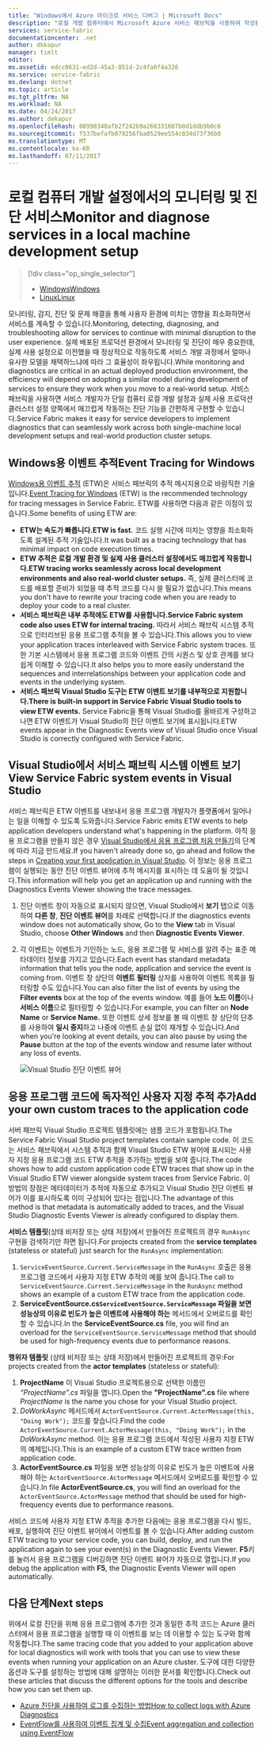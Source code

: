 ```yaml
---
title: "Windows에서 Azure 마이크로 서비스 디버그 | Microsoft Docs"
description: "로컬 개발 컴퓨터에서 Microsoft Azure 서비스 패브릭을 사용하여 작성된 서비스를 모니터링하고 진단하는 방법에 대해 알아보세요."
services: service-fabric
documentationcenter: .net
author: dkkapur
manager: timlt
editor: 
ms.assetid: edcc0631-ed2d-45a3-851d-2c4fa0f4a326
ms.service: service-fabric
ms.devlang: dotnet
ms.topic: article
ms.tgt_pltfrm: NA
ms.workload: NA
ms.date: 04/24/2017
ms.author: dekapur
ms.openlocfilehash: 08998340afb2f242b9a268331607b0d1ddb9b0c6
ms.sourcegitcommit: f537befafb079256fba0529ee554c034d73f36b0
ms.translationtype: MT
ms.contentlocale: ko-KR
ms.lasthandoff: 07/11/2017
---
```

# <a name="monitor-and-diagnose-services-in-a-local-machine-development-setup"></a><span data-ttu-id="e04cf-103">로컬 컴퓨터 개발 설정에서의 모니터링 및 진단 서비스</span><span class="sxs-lookup"><span data-stu-id="e04cf-103">Monitor and diagnose services in a local machine development setup</span></span>
> [!div class="op_single_selector"]
> * [<span data-ttu-id="e04cf-104">Windows</span><span class="sxs-lookup"><span data-stu-id="e04cf-104">Windows</span></span>](service-fabric-diagnostics-how-to-monitor-and-diagnose-services-locally.md)
> * [<span data-ttu-id="e04cf-105">Linux</span><span class="sxs-lookup"><span data-stu-id="e04cf-105">Linux</span></span>](service-fabric-diagnostics-how-to-monitor-and-diagnose-services-locally-linux.md)
> 
> 

<span data-ttu-id="e04cf-106">모니터링, 감지, 진단 및 문제 해결을 통해 사용자 환경에 미치는 영향을 최소화하면서 서비스를 계속할 수 있습니다.</span><span class="sxs-lookup"><span data-stu-id="e04cf-106">Monitoring, detecting, diagnosing, and troubleshooting allow for services to continue with minimal disruption to the user experience.</span></span> <span data-ttu-id="e04cf-107">실제 배포된 프로덕션 환경에서 모니터링 및 진단이 매우 중요한데, 실제 사용 설정으로 이전했을 때 정상적으로 작동하도록 서비스 개발 과정에서 얼마나 유사한 모델을 채택하느냐에 따라 그 효율성이 좌우됩니다.</span><span class="sxs-lookup"><span data-stu-id="e04cf-107">While monitoring and diagnostics are critical in an actual deployed production environment, the efficiency will depend on adopting a similar model during development of services to ensure they work when you move to a real-world setup.</span></span> <span data-ttu-id="e04cf-108">서비스 패브릭을 사용하면 서비스 개발자가 단일 컴퓨터 로컬 개발 설정과 실제 사용 프로덕션 클러스터 설정 양쪽에서 매끄럽게 작동하는 진단 기능을 간편하게 구현할 수 있습니다.</span><span class="sxs-lookup"><span data-stu-id="e04cf-108">Service Fabric makes it easy for service developers to implement diagnostics that can seamlessly work across both single-machine local development setups and real-world production cluster setups.</span></span>

## <a name="event-tracing-for-windows"></a><span data-ttu-id="e04cf-109">Windows용 이벤트 추적</span><span class="sxs-lookup"><span data-stu-id="e04cf-109">Event Tracing for Windows</span></span>
<span data-ttu-id="e04cf-110">[Windows용 이벤트 추적](https://msdn.microsoft.com/library/windows/desktop/bb968803.aspx) (ETW)은 서비스 패브릭의 추적 메시지용으로 바람직한 기술입니다.</span><span class="sxs-lookup"><span data-stu-id="e04cf-110">[Event Tracing for Windows](https://msdn.microsoft.com/library/windows/desktop/bb968803.aspx) (ETW) is the recommended technology for tracing messages in Service Fabric.</span></span> <span data-ttu-id="e04cf-111">ETW를 사용하면 다음과 같은 이점이 있습니다.</span><span class="sxs-lookup"><span data-stu-id="e04cf-111">Some benefits of using ETW are:</span></span>

* <span data-ttu-id="e04cf-112">**ETW는 속도가 빠릅니다.**</span><span class="sxs-lookup"><span data-stu-id="e04cf-112">**ETW is fast.**</span></span> <span data-ttu-id="e04cf-113">코드 실행 시간에 미치는 영향을 최소화하도록 설계된 추적 기술입니다.</span><span class="sxs-lookup"><span data-stu-id="e04cf-113">It was built as a tracing technology that has minimal impact on code execution times.</span></span>
* <span data-ttu-id="e04cf-114">**ETW 추적은 로컬 개발 환경 및 실제 사용 클러스터 설정에서도 매끄럽게 작동합니다.**</span><span class="sxs-lookup"><span data-stu-id="e04cf-114">**ETW tracing works seamlessly across local development environments and also real-world cluster setups.**</span></span> <span data-ttu-id="e04cf-115">즉, 실제 클러스터에 코드를 배포할 준비가 되었을 때 추적 코드를 다시 쓸 필요가 없습니다.</span><span class="sxs-lookup"><span data-stu-id="e04cf-115">This  means you don't have to rewrite your tracing code when you are ready to deploy your code to a real cluster.</span></span>
* <span data-ttu-id="e04cf-116">**서비스 패브릭은 내부 추적에도 ETW를 사용합니다.**</span><span class="sxs-lookup"><span data-stu-id="e04cf-116">**Service Fabric system code also uses ETW for internal tracing.**</span></span> <span data-ttu-id="e04cf-117">따라서 서비스 패브릭 시스템 추적으로 인터리브된 응용 프로그램 추적을 볼 수 있습니다.</span><span class="sxs-lookup"><span data-stu-id="e04cf-117">This allows you to view your application traces interleaved with Service Fabric system traces.</span></span> <span data-ttu-id="e04cf-118">또한 기본 시스템에서 응용 프로그램 코드와 이벤트 간의 시퀀스 및 상호 관계를 보다 쉽게 이해할 수 있습니다.</span><span class="sxs-lookup"><span data-stu-id="e04cf-118">It also helps you to more easily understand the sequences and interrelationships between your application code and events in the underlying system.</span></span>
* <span data-ttu-id="e04cf-119">**서비스 패브릭 Visual Studio 도구는 ETW 이벤트 보기를 내부적으로 지원합니다.**</span><span class="sxs-lookup"><span data-stu-id="e04cf-119">**There is built-in support in Service Fabric Visual Studio tools to view ETW events.**</span></span> <span data-ttu-id="e04cf-120">Service Fabric을 통해 Visual Studio를 올바르게 구성하고 나면 ETW 이벤트가 Visual Studio의 진단 이벤트 보기에 표시됩니다.</span><span class="sxs-lookup"><span data-stu-id="e04cf-120">ETW events appear in the Diagnostic Events view of Visual Studio once Visual Studio is correctly configured with Service Fabric.</span></span> 

## <a name="view-service-fabric-system-events-in-visual-studio"></a><span data-ttu-id="e04cf-121">Visual Studio에서 서비스 패브릭 시스템 이벤트 보기</span><span class="sxs-lookup"><span data-stu-id="e04cf-121">View Service Fabric system events in Visual Studio</span></span>
<span data-ttu-id="e04cf-122">서비스 패브릭은 ETW 이벤트를 내보내서 응용 프로그램 개발자가 플랫폼에서 일어나는 일을 이해할 수 있도록 도와줍니다.</span><span class="sxs-lookup"><span data-stu-id="e04cf-122">Service Fabric emits ETW events to help application developers understand what's happening in the platform.</span></span> <span data-ttu-id="e04cf-123">아직 응용 프로그램을 만들지 않은 경우 [Visual Studio에서 응용 프로그램 처음 만들기](service-fabric-create-your-first-application-in-visual-studio.md)의 단계에 따라 지금 만드세요.</span><span class="sxs-lookup"><span data-stu-id="e04cf-123">If you haven't already done so, go ahead and follow the steps in [Creating your first application in Visual Studio](service-fabric-create-your-first-application-in-visual-studio.md).</span></span> <span data-ttu-id="e04cf-124">이 정보는 응용 프로그램이 실행되는 동안 진단 이벤트 뷰어에 추적 메시지를 표시하는 데 도움이 될 것입니다.</span><span class="sxs-lookup"><span data-stu-id="e04cf-124">This information will help you get an application up and running with the Diagnostics Events Viewer showing the trace messages.</span></span>

1. <span data-ttu-id="e04cf-125">진단 이벤트 창이 자동으로 표시되지 않으면, Visual Studio에서 **보기** 탭으로 이동하여 **다른 창**, **진단 이벤트 뷰어**를 차례로 선택합니다.</span><span class="sxs-lookup"><span data-stu-id="e04cf-125">If the diagnostics events window does not automatically show, Go to the **View** tab in Visual Studio, choose **Other Windows** and then **Diagnostic Events Viewer**.</span></span>
2. <span data-ttu-id="e04cf-126">각 이벤트는 이벤트가 기인하는 노드, 응용 프로그램 및 서비스를 알려 주는 표준 메타데이터 정보를 가지고 있습니다.</span><span class="sxs-lookup"><span data-stu-id="e04cf-126">Each event has standard metadata information that tells you the node, application and service the event is coming from.</span></span> <span data-ttu-id="e04cf-127">이벤트 창 상단의 **이벤트 필터링** 상자를 사용하여 이벤트 목록을 필터링할 수도 있습니다.</span><span class="sxs-lookup"><span data-stu-id="e04cf-127">You can also filter the list of events by using the **Filter events** box at the top of the events window.</span></span> <span data-ttu-id="e04cf-128">예를 들어 **노드 이름**이나 **서비스 이름**으로 필터링할 수 있습니다.</span><span class="sxs-lookup"><span data-stu-id="e04cf-128">For example, you can filter on **Node Name** or **Service Name.**</span></span> <span data-ttu-id="e04cf-129">또한 이벤트 상세 정보를 볼 때 이벤트 창 상단의 단추를 사용하여 **일시 중지**하고 나중에 이벤트 손실 없이 재개할 수 있습니다.</span><span class="sxs-lookup"><span data-stu-id="e04cf-129">And when you're looking at event details, you can also pause by using the **Pause** button at the top of the events window and resume later without any loss of events.</span></span>
   
   ![Visual Studio 진단 이벤트 뷰어](./media/service-fabric-diagnostics-how-to-monitor-and-diagnose-services-locally/DiagEventsExamples2.png)

## <a name="add-your-own-custom-traces-to-the-application-code"></a><span data-ttu-id="e04cf-131">응용 프로그램 코드에 독자적인 사용자 지정 추적 추가</span><span class="sxs-lookup"><span data-stu-id="e04cf-131">Add your own custom traces to the application code</span></span>
<span data-ttu-id="e04cf-132">서버 패브릭 Visual Studio 프로젝트 템플릿에는 샘플 코드가 포함됩니다.</span><span class="sxs-lookup"><span data-stu-id="e04cf-132">The Service Fabric Visual Studio project templates contain sample code.</span></span> <span data-ttu-id="e04cf-133">이 코드는 서비스 패브릭에서 시스템 추적과 함께 Visual Studio ETW 뷰어에 표시되는 사용자 지정 응용 프로그램 코드 ETW 추적을 추가하는 방법을 보여 줍니다.</span><span class="sxs-lookup"><span data-stu-id="e04cf-133">The code shows how to add custom application code ETW traces that show up in the Visual Studio ETW viewer alongside system traces from Service Fabric.</span></span> <span data-ttu-id="e04cf-134">이 방법의 장점은 메타데이터가 추적에 자동으로 추가되고 Visual Studio 진단 이벤트 뷰어가 이를 표시하도록 이미 구성되어 있다는 점입니다.</span><span class="sxs-lookup"><span data-stu-id="e04cf-134">The advantage of this method is that metadata is automatically added to traces, and the Visual Studio Diagnostic Events Viewer is already configured to display them.</span></span>

<span data-ttu-id="e04cf-135">**서비스 템플릿**(상태 비저장 또는 상태 저장)에서 만들어진 프로젝트의 경우 `RunAsync` 구현을 검색하기만 하면 됩니다.</span><span class="sxs-lookup"><span data-stu-id="e04cf-135">For projects created from the **service templates** (stateless or stateful) just search for the `RunAsync` implementation:</span></span>

1. <span data-ttu-id="e04cf-136">`ServiceEventSource.Current.ServiceMessage` in the `RunAsync` 호출은 응용 프로그램 코드에서 사용자 지정 ETW 추적의 예를 보여 줍니다.</span><span class="sxs-lookup"><span data-stu-id="e04cf-136">The call to `ServiceEventSource.Current.ServiceMessage` in the `RunAsync` method shows an example of a custom ETW trace from the application code.</span></span>
2. <span data-ttu-id="e04cf-137">**ServiceEventSource.cs`ServiceEventSource.ServiceMessage` 파일을 보면 성능상의 이유로 빈도가 높은 이벤트에 사용해야 하는** 메서드에서 오버로드를 확인할 수 있습니다.</span><span class="sxs-lookup"><span data-stu-id="e04cf-137">In the **ServiceEventSource.cs** file, you will find an overload for the `ServiceEventSource.ServiceMessage` method that should be used for high-frequency events due to performance reasons.</span></span>

<span data-ttu-id="e04cf-138">**행위자 템플릿** (상태 비저장 또는 상태 저장)에서 만들어진 프로젝트의 경우:</span><span class="sxs-lookup"><span data-stu-id="e04cf-138">For projects created from the **actor templates** (stateless or stateful):</span></span>

1. <span data-ttu-id="e04cf-139">**ProjectName** 이 Visual Studio 프로젝트용으로 선택한 이름인 *“ProjectName”.cs* 파일을 엽니다.</span><span class="sxs-lookup"><span data-stu-id="e04cf-139">Open the **"ProjectName".cs** file where *ProjectName* is the name you chose for your Visual Studio project.</span></span>  
2. <span data-ttu-id="e04cf-140">*DoWorkAsync* 메서드에서 `ActorEventSource.Current.ActorMessage(this, "Doing Work");` 코드를 찾습니다.</span><span class="sxs-lookup"><span data-stu-id="e04cf-140">Find the code `ActorEventSource.Current.ActorMessage(this, "Doing Work");` in the *DoWorkAsync* method.</span></span>  <span data-ttu-id="e04cf-141">이는 응용 프로그램 코드에서 작성된 사용자 지정 ETW의 예제입니다.</span><span class="sxs-lookup"><span data-stu-id="e04cf-141">This is an example of a custom ETW trace written from application code.</span></span>  
3. <span data-ttu-id="e04cf-142">**ActorEventSource.cs** 파일을 보면 성능상의 이유로 빈도가 높은 이벤트에 사용해야 하는 `ActorEventSource.ActorMessage` 메서드에서 오버로드를 확인할 수 있습니다.</span><span class="sxs-lookup"><span data-stu-id="e04cf-142">In file **ActorEventSource.cs**, you will find an overload for the `ActorEventSource.ActorMessage` method that should be used for high-frequency events due to performance reasons.</span></span>

<span data-ttu-id="e04cf-143">서비스 코드에 사용자 지정 ETW 추적을 추가한 다음에는 응용 프로그램을 다시 빌드, 배포, 실행하여 진단 이벤트 뷰어에서 이벤트를 볼 수 있습니다.</span><span class="sxs-lookup"><span data-stu-id="e04cf-143">After adding custom ETW tracing to your service code, you can build, deploy, and run the application again to see your event(s) in the Diagnostic Events Viewer.</span></span> <span data-ttu-id="e04cf-144">**F5**키를 눌러서 응용 프로그램을 디버깅하면 진단 이벤트 뷰어가 자동으로 열립니다.</span><span class="sxs-lookup"><span data-stu-id="e04cf-144">If you debug the application with **F5**, the Diagnostic Events Viewer will open automatically.</span></span>

## <a name="next-steps"></a><span data-ttu-id="e04cf-145">다음 단계</span><span class="sxs-lookup"><span data-stu-id="e04cf-145">Next steps</span></span>
<span data-ttu-id="e04cf-146">위에서 로컬 진단을 위해 응용 프로그램에 추가한 것과 동일한 추적 코드는 Azure 클러스터에서 응용 프로그램을 실행할 때 이 이벤트를 보는 데 이용할 수 있는 도구와 함께 작동합니다.</span><span class="sxs-lookup"><span data-stu-id="e04cf-146">The same tracing code that you added to your application above for local diagnostics will work with tools that you can use to view these events when running your application on an Azure cluster.</span></span> <span data-ttu-id="e04cf-147">도구에 대한 다양한 옵션과 도구를 설정하는 방법에 대해 설명하는 이러한 문서를 확인합니다.</span><span class="sxs-lookup"><span data-stu-id="e04cf-147">Check out these articles that discuss the different options for the tools and describe how you can set them up.</span></span>

* [<span data-ttu-id="e04cf-148">Azure 진단을 사용하여 로그를 수집하는 방법</span><span class="sxs-lookup"><span data-stu-id="e04cf-148">How to collect logs with Azure Diagnostics</span></span>](service-fabric-diagnostics-how-to-setup-wad.md)
* [<span data-ttu-id="e04cf-149">EventFlow를 사용하여 이벤트 집계 및 수집</span><span class="sxs-lookup"><span data-stu-id="e04cf-149">Event aggregation and collection using EventFlow</span></span>](service-fabric-diagnostics-event-aggregation-eventflow.md)

